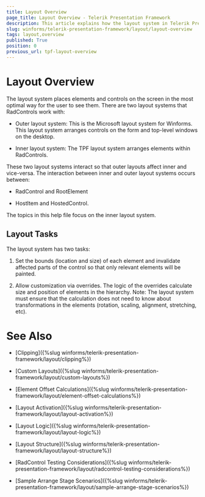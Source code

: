 ```yaml
---
title: Layout Overview
page_title: Layout Overview - Telerik Presentation Framework
description: This article explains how the layout system in Telerik Presentation Framework works. 
slug: winforms/telerik-presentation-framework/layout/layout-overview
tags: layout,overview
published: True
position: 0
previous_url: tpf-layout-overview
---
```


# Layout Overview

The layout system places elements and controls on the screen in the most optimal way for the user to see them. There are two layout systems that RadControls work with:

* Outer layout system: This is the Microsoft layout system for Winforms. This layout system arranges controls on the form and top-level windows on the desktop.

* Inner layout system: The TPF layout system arranges elements within RadControls.

These two layout systems interact so that outer
layouts affect inner and vice-versa. The interaction between inner and outer
layout systems occurs between:

*  RadControl and RootElement

*  HostItem and HostedControl.

The topics in this help file focus on the inner
layout system.

## Layout Tasks

The layout system has two
tasks:

1. Set the bounds (location and size) of each element and invalidate affected parts of the control so that only relevant elements will be painted.

1. Allow customization via overrides. The logic of the overrides  calculate size and position of elements in the hierarchy. Note: The layout system must ensure that the calculation does not need to know about transformations in the elements (rotation, scaling, alignment, stretching, etc).

    

# See Also
* [Clipping]({%slug winforms/telerik-presentation-framework/layout/clipping%})

* [Custom Layouts]({%slug winforms/telerik-presentation-framework/layout/custom-layouts%})

* [Element Offset Calculations]({%slug winforms/telerik-presentation-framework/layout/element-offset-calculations%})

* [Layout Activation]({%slug winforms/telerik-presentation-framework/layout/layout-activation%})

* [Layout Logic]({%slug winforms/telerik-presentation-framework/layout/layout-logic%})

* [Layout Structure]({%slug winforms/telerik-presentation-framework/layout/layout-structure%})

* [RadControl Testing Considerations]({%slug winforms/telerik-presentation-framework/layout/radcontrol-testing-considerations%})

* [Sample Arrange Stage Scenarios]({%slug winforms/telerik-presentation-framework/layout/sample-arrange-stage-scenarios%})

